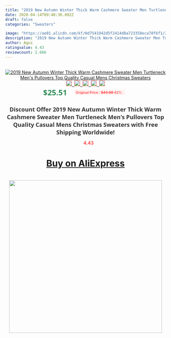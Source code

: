 ```yaml
---
title: "2019 New Autumn Winter Thick Warm Cashmere Sweater Men Turtleneck Men's Pullovers Top Quality Casual Mens Christmas Sweaters"
date: 2020-04-14T09:40:36.892Z
draft: false
categories: "Sweaters"

image: "https://ae01.alicdn.com/kf/Hd7541942d5f2414d8a723358eca78f6f1/2019-New-Autumn-Winter-Thick-Warm-Cashmere-Sweater-Men-Turtleneck-Men-s-Pullovers-Top-Quality-Casual.jpg"
description: "2019 New Autumn Winter Thick Warm Cashmere Sweater Men Turtleneck Men's Pullovers Top Quality Casual Mens Christmas Sweaters"
author: Agus
ratingvalue: 4.43
reviewcount: 2.666
---
```

<br>
<div style="text-align: center;">
<a href="https://s.click.aliexpress.com/e/_A1jtTP" target="_blank" rel="nofollow noopener noreferrer"><img alt="2019 New Autumn Winter Thick Warm Cashmere Sweater Men Turtleneck Men's Pullovers Top Quality Casual Mens Christmas Sweaters" class="magnifier-image" src="https://ae01.alicdn.com/kf/Hd7541942d5f2414d8a723358eca78f6f1/2019-New-Autumn-Winter-Thick-Warm-Cashmere-Sweater-Men-Turtleneck-Men-s-Pullovers-Top-Quality-Casual.jpg_640x640.jpg">
<br>
<img style="border:1px solid salmon" src="https://ae01.alicdn.com/kf/Hd7541942d5f2414d8a723358eca78f6f1/2019-New-Autumn-Winter-Thick-Warm-Cashmere-Sweater-Men-Turtleneck-Men-s-Pullovers-Top-Quality-Casual.jpg_120x120.jpg">&nbsp;&nbsp;<img style="border:1px solid salmon" src="https://ae01.alicdn.com/kf/H798cc98aee304d9d9dc417d806fcf3c4F/2019-New-Autumn-Winter-Thick-Warm-Cashmere-Sweater-Men-Turtleneck-Men-s-Pullovers-Top-Quality-Casual.jpg_120x120.jpg">&nbsp;&nbsp;<img style="border:1px solid salmon" src="https://ae01.alicdn.com/kf/Haa30b6238c874f0396b41753c6ee9adej/2019-New-Autumn-Winter-Thick-Warm-Cashmere-Sweater-Men-Turtleneck-Men-s-Pullovers-Top-Quality-Casual.jpg_120x120.jpg">&nbsp;&nbsp;<img style="border:1px solid salmon" src="https://ae01.alicdn.com/kf/H53aea21e33b64ae1a85d4a9e66557caer/2019-New-Autumn-Winter-Thick-Warm-Cashmere-Sweater-Men-Turtleneck-Men-s-Pullovers-Top-Quality-Casual.jpg_120x120.jpg">&nbsp;&nbsp;<img style="border:1px solid salmon" src="https://ae01.alicdn.com/kf/H84faf4490e0846f4a31af6d87ba7285cl/2019-New-Autumn-Winter-Thick-Warm-Cashmere-Sweater-Men-Turtleneck-Men-s-Pullovers-Top-Quality-Casual.jpg_120x120.jpg"></a></div><br0>
<div style="text-align: center;"><span style="background-color: white; border: 0px; box-sizing: border-box; color: seagreen; display: inline-block; font-family: &quot;open sans&quot; , &quot;arial&quot; , &quot;helvetica&quot; , sans-serif , &quot;heiti&quot;; font-size: 24px; font-stretch: inherit; font-weight: 700; line-height: inherit; margin: 0px 10px 0px 0px; padding: 0px; vertical-align: middle;">$25.51 </span>
<span style="background: rgb(255 , 241 , 241); border-radius: 3px; border: 0px; box-sizing: border-box; color: #ff4747; display: inline-block; font-family: inherit; font-size: 12px; font-stretch: inherit; font-style: inherit; font-variant: inherit; font-weight: 600; line-height: inherit; margin: 0px; padding: 2px 5px; transform: scale(0.9); vertical-align: middle;">Original Price : <b style="text-decoration: line-through;">$43.98 </b> 42%&nbsp;&nbsp;</span></div>
<h1 style="color: #333333; display: inline-block; font-family: &quot;open sans&quot; , &quot;arial&quot; , &quot;helvetica&quot; , sans-serif , &quot;heiti&quot;; font-size: 18px; font-stretch: inherit; font-weight: 700; text-align: center;">Discount Offer 2019 New Autumn Winter Thick Warm Cashmere Sweater Men Turtleneck Men's Pullovers Top Quality Casual Mens Christmas Sweaters with Free Shipping Worldwide!</h1>
<div style="color: #ff4747; text-align: center;">
<img src="https://4.bp.blogspot.com/-M0ZcTcb-5uY/XleCXlxnR4I/AAAAAAAAAEc/OrjgMkXV1oMQFaCRZj5HQwOCBcu3w1FegCPcBGAYYCw/s1600/star.png" style="height: 15px;">&nbsp;<b>4.43</b></div>
<div class="button_cont" align="center"><a class="buynow_a" href="https://s.click.aliexpress.com/e/_A1jtTP" target="_blank" rel="nofollow noopener noreferrer"><H1>Buy on AliExpress</H1></a></div><br>
<div class="separator" style="clear: both; text-align: center;">
<img src="https://lh3.googleusercontent.com/-pTy5HemUv9M/XlePHvY0dAI/AAAAAAAAAE4/0nX5iRUoIWY8eMW9Dpxeirr157OZliDIgCLcBGAsYHQ/s1600/badge.gif" width="480">
</div>
